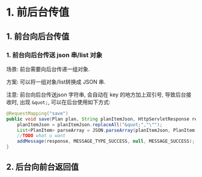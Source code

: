 # 1. 前后台传值

## 1. 前台向后台传值

### 1. 前台向后台传送 json 串/list 对象

场景: 前台需要向后台传递一组对象. 

方案: 可以将一组对象/list转换成 JSON 串.

注意: 前台向后台传送json 字符串, 会自动在 key 的地方加上双引号, 导致后台接收时, 出现 `&quot;`, 可以在后台使用如下方式:

```java
@RequestMapping("save")
public void save(Plan plan, String planItemJson, HttpServletResponse response) {
    planItemJson = planItemJson.replaceAll("&quot;","\"");
    List<PlanItem> parseArray = JSON.parseArray(planItemJson, PlanItem.class);
    //TODO what u want
    addMessage(response, MESSAGE_TYPE_SUCCESS, null, MESSAGE_SUCCESS);
}
```



## 2. 后台向前台返回值

